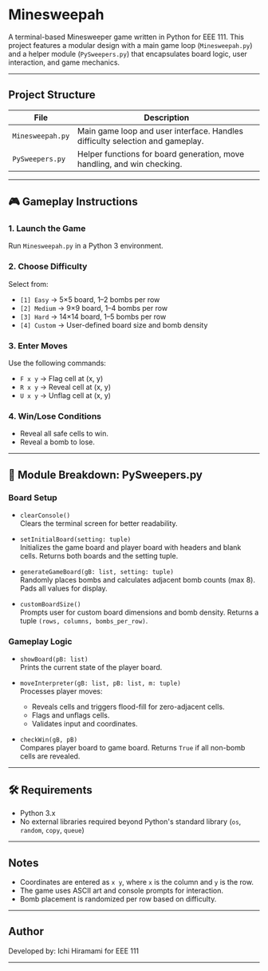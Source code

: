 
#  Minesweepah

A terminal-based Minesweeper game written in Python for EEE 111. This project features a modular design with a main game loop (`Minesweepah.py`) and a helper module (`PySweepers.py`) that encapsulates board logic, user interaction, and game mechanics.

---

##  Project Structure

| File            | Description                                                                 |
|-----------------|-----------------------------------------------------------------------------|
| `Minesweepah.py`| Main game loop and user interface. Handles difficulty selection and gameplay.|
| `PySweepers.py` | Helper functions for board generation, move handling, and win checking.     |

---

## 🎮 Gameplay Instructions

### 1. Launch the Game
Run `Minesweepah.py` in a Python 3 environment.

### 2. Choose Difficulty
Select from:
- `[1] Easy` → 5×5 board, 1–2 bombs per row
- `[2] Medium` → 9×9 board, 1–4 bombs per row
- `[3] Hard` → 14×14 board, 1–5 bombs per row
- `[4] Custom` → User-defined board size and bomb density

### 3. Enter Moves
Use the following commands:
- `F x y` → Flag cell at (x, y)
- `R x y` → Reveal cell at (x, y)
- `U x y` → Unflag cell at (x, y)

### 4. Win/Lose Conditions
- Reveal all safe cells to win.
- Reveal a bomb to lose.

---

## 🧠 Module Breakdown: PySweepers.py

### Board Setup

- `clearConsole()`  
  Clears the terminal screen for better readability.

- `setInitialBoard(setting: tuple)`  
  Initializes the game board and player board with headers and blank cells. Returns both boards and the setting tuple.

- `generateGameBoard(gB: list, setting: tuple)`  
  Randomly places bombs and calculates adjacent bomb counts (max 8). Pads all values for display.

- `customBoardSize()`  
  Prompts user for custom board dimensions and bomb density. Returns a tuple `(rows, columns, bombs_per_row)`.

### Gameplay Logic

- `showBoard(pB: list)`  
  Prints the current state of the player board.

- `moveInterpreter(gB: list, pB: list, m: tuple)`  
  Processes player moves:
  - Reveals cells and triggers flood-fill for zero-adjacent cells.
  - Flags and unflags cells.
  - Validates input and coordinates.

- `checkWin(gB, pB)`  
  Compares player board to game board. Returns `True` if all non-bomb cells are revealed.

---

## 🛠 Requirements

- Python 3.x
- No external libraries required beyond Python's standard library (`os`, `random`, `copy`, `queue`)

---

##  Notes

- Coordinates are entered as `x y`, where `x` is the column and `y` is the row.
- The game uses ASCII art and console prompts for interaction.
- Bomb placement is randomized per row based on difficulty.

---

##  Author

Developed by: Ichi Hiramami for EEE 111 

---